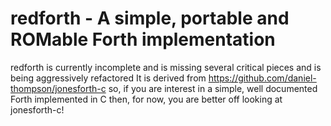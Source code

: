 redforth - A simple, portable and  ROMable Forth implementation
===============================================================

redforth is currently incomplete and is missing several critical pieces
and is being aggressively refactored It is derived from
https://github.com/daniel-thompson/jonesforth-c so, if you are interest
in a simple, well documented Forth implemented in C then, for now, you
are better off looking at jonesforth-c!
